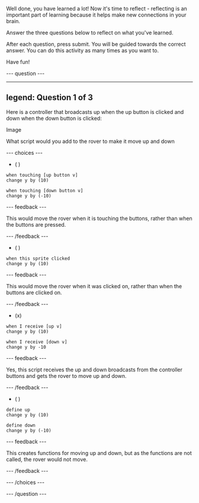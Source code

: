 
Well done, you have learned a lot! Now it's time to reflect - reflecting is an important part of learning because it helps make new connections in your brain.

Answer the three questions below to reflect on what you've learned.

After each question, press submit. You will be guided towards the correct answer. You can do this activity as many times as you want to.

Have fun!


--- question ---

---
legend: Question 1 of 3
---

Here is a controller that broadcasts up when the up button is clicked and down when the down button is clicked:

Image

What script would you add to the rover to make it move up and down

--- choices ---

- ( ) 

```blocks3
when touching [up button v]
change y by (10)

when touching [down button v]
change y by (-10)

```


  --- feedback ---

  This would move the rover when it is touching the buttons, rather than when the buttons are pressed.

  --- /feedback ---

- ( )

```blocks3
when this sprite clicked
change y by (10)
```

--- feedback ---

  This would move the rover when it was clicked on, rather than when the buttons are clicked on.

  --- /feedback ---

- (x)

```blocks3
when I receive [up v]
change y by (10)

when I receive [down v]
change y by -10

``` 

  --- feedback ---

  Yes, this script receives the up and down broadcasts from the controller buttons and gets the rover to move up and down.

  --- /feedback ---

- ( ) 

```blocks3
define up
change y by (10)

define down
change y by (-10)

```


  --- feedback ---

  This creates functions for moving up and down, but as the functions are not called, the rover would not move.

  --- /feedback ---

--- /choices ---

--- /question ---
